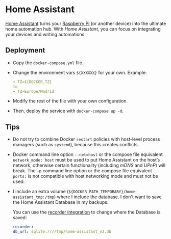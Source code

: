 # Home Assistant

[Home Assistant](https://www.home-assistant.io/) turns your [Raspberry Pi](https://www.raspberrypi.org/) (or another device) into the ultimate home automation hub. With _Home Assistant_, you can focus on integrating your devices and writing automations.

## Deployment

- Copy the `docker-compose.yml` file.

- Change the environment vars `${XXXXXX}` for your own. Example:

  ```yaml
  - TZ=${DOCKER_TZ}
  to
  - TZ=Europe/Madrid
  ```

- Modify the rest of the file with your own configuration.

- Then, deploy the service with `docker-compose up -d`.

## Tips

- Do not try to combine Docker `restart` policies with host-level process managers (such as `systemd`), because this creates conflicts.
- Docker command line option `--net=host` or the compose file equivalent `network_mode: host` must be used to put Home Assistant on the host’s network, otherwise certain functionality (including _mDNS_ and _UPnP_) will break. The `-p` command line option or the compose file equivalent `ports:` is not compatible with host networking mode and must not be used.
- I include an extra volume (`${DOCKER_PATH_TEMPORARY}/home-assistant_tmp:/tmp`) where I include the database. I don't want to save the Home Assistant Database in my backups.

  You can use the [recorder integration](https://www.home-assistant.io/integrations/recorder/) to change where the Database is saved:

  ```yaml
  recorder:
  db_url: sqlite:////tmp/home-assistant_v2.db
  ```
